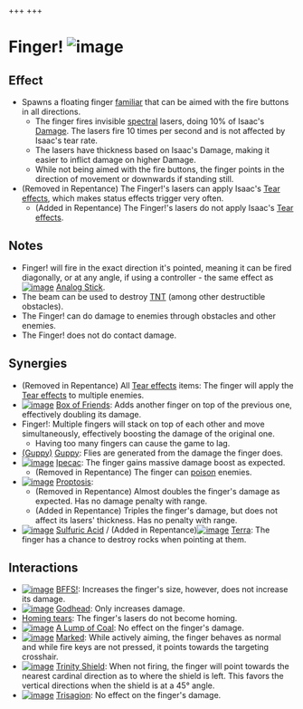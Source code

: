 +++
+++

 # Finger! ![image](/image/Finger!.png) 

Effect
--------


* Spawns a floating finger [familiar](/wiki/Familiar "Familiar") that can be aimed with the fire buttons in all directions.
	+ The finger fires invisible [spectral](/wiki/Spectral "Spectral") lasers, doing 10% of Isaac's [Damage](/wiki/Damage "Damage"). The lasers fire 10 times per second and is not affected by Isaac's tear rate.
	+ The lasers have thickness based on Isaac's Damage, making it easier to inflict damage on higher Damage.
	+ While not being aimed with the fire buttons, the finger points in the direction of movement or downwards if standing still.
* (Removed in Repentance) The Finger!'s lasers can apply Isaac's [Tear effects](/wiki/Tear_effects "Tear effects"), which makes status effects trigger very often.
	+ (Added in Repentance) The Finger!'s lasers do not apply Isaac's [Tear effects](/wiki/Tear_effects "Tear effects").


Notes
-------


* Finger! will fire in the exact direction it's pointed, meaning it can be fired diagonally, or at any angle, if using a controller - the same effect as [![image](/image/Analog_Stick.png)](/wiki/Analog_Stick "Analog Stick") [Analog Stick](/wiki/Analog_Stick "Analog Stick").
* The beam can be used to destroy [TNT](/wiki/TNT "TNT") (among other destructible obstacles).
* The Finger! can do damage to enemies through obstacles and other enemies.
* The Finger! does not do contact damage.


Synergies
-----------


* (Removed in Repentance) All [Tear effects](/wiki/Tear_effects "Tear effects") items: The finger will apply the [Tear effects](/wiki/Tear_effects "Tear effects") to multiple enemies.
* [![image](/image/Box_of_Friends.png)](/wiki/Box_of_Friends "Box of Friends") [Box of Friends](/wiki/Box_of_Friends "Box of Friends"): Adds another finger on top of the previous one, effectively doubling its damage.
* Finger!: Multiple fingers will stack on top of each other and move simultaneously, effectively boosting the damage of the original one.
	+ Having too many fingers can cause the game to lag.
* [(Guppy)](/wiki/Guppy "Guppy") [Guppy](/wiki/Guppy "Guppy"): Flies are generated from the damage the finger does.
* [![image](/image/Ipecac.png)](/wiki/Ipecac "Ipecac") [Ipecac](/wiki/Ipecac "Ipecac"): The finger gains massive damage boost as expected.
	+ (Removed in Repentance) The finger can [poison](/wiki/Poison "Poison") enemies.
* [![image](/image/Proptosis.png)](/wiki/Proptosis "Proptosis") [Proptosis](/wiki/Proptosis "Proptosis"):
	+ (Removed in Repentance) Almost doubles the finger's damage as expected. Has no damage penalty with range.
	+ (Added in Repentance) Triples the finger's damage, but does not affect its lasers' thickness. Has no penalty with range.
* [![image](/image/Sulfuric_Acid.png)](/wiki/Sulfuric_Acid "Sulfuric Acid") [Sulfuric Acid](/wiki/Sulfuric_Acid "Sulfuric Acid") / (Added in Repentance)[![image](/image/Terra.png)](/wiki/Terra "Terra") [Terra](/wiki/Terra "Terra"): The finger has a chance to destroy rocks when pointing at them.


Interactions
--------------


* [![image](/image/BFFS!.png)](/wiki/BFFS! "BFFS!") [BFFS!](/wiki/BFFS! "BFFS!"): Increases the finger's size, however, does not increase its damage.
* [![image](/image/Godhead.png)](/wiki/Godhead "Godhead") [Godhead](/wiki/Godhead "Godhead"): Only increases damage.
* [Homing tears](/wiki/Homing_tears "Homing tears"): The finger's lasers do not become homing.
* [![image](/image/A_Lump_of_Coal.png)](/wiki/A_Lump_of_Coal "A Lump of Coal") [A Lump of Coal](/wiki/A_Lump_of_Coal "A Lump of Coal"): No effect on the finger's damage.
* [![image](/image/Marked.png)](/wiki/Marked "Marked") [Marked](/wiki/Marked "Marked"): While actively aiming, the finger behaves as normal and while fire keys are not pressed, it points towards the targeting crosshair.
* [![image](/image/Trinity_Shield.png)](/wiki/Trinity_Shield "Trinity Shield") [Trinity Shield](/wiki/Trinity_Shield "Trinity Shield"): When not firing, the finger will point towards the nearest cardinal direction as to where the shield is left. This favors the vertical directions when the shield is at a 45° angle.
* [![image](/image/Trisagion.png)](/wiki/Trisagion "Trisagion") [Trisagion](/wiki/Trisagion "Trisagion"): No effect on the finger's damage.


